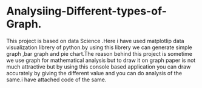 # Analysiing-Different-types-of-Graph.
This project is based on data Science .Here i have  used matplotlip data visualization librery of python.by using this librery we can generate simple graph ,bar graph and pie chart.The reason behind this project is sometime we use graph for mathematical analysis but to draw it on graph paper is not much attractive but by using this console based application you can draw accurately by giving the different value and you can do analysis of the same.i have attached code of the same.

